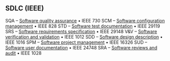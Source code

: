 ## SDLC (IEEE)


SQA – [Software quality assurance](https://github.com/Pauelbel/Notes/tree/main/QA/SQA.py)            • IEEE 730
SCM – [Software configuration management](https://github.com/Pauelbel/Notes/tree/main/QA/SCM.py)     • IEEE 828
STD – [Software test documentation](https://github.com/Pauelbel/Notes/tree/main/QA/STD.py)           • IEEE 29119
SRS – [Software requirements specification](https://github.com/Pauelbel/Notes/tree/main/QA/SRS.py)   • IEEE 29148
V&V – [Software verification and validation](https://github.com/Pauelbel/Notes/tree/main/QA/V&V.py)  • IEEE 1012
SDD – [Software design description](https://github.com/Pauelbel/Notes/tree/main/QA/SDD.py)           • IEEE 1016
SPM – [Software project management](https://github.com/Pauelbel/Notes/tree/main/QA/SPM.py)           • IEEE 16326
SUD – [Software user documentation](https://github.com/Pauelbel/Notes/tree/main/QA/SUD.py)           • IEEE 24748
SRA – [Software reviews and audit](https://github.com/Pauelbel/Notes/tree/main/QA/SRA.py)            • IEEE 1028